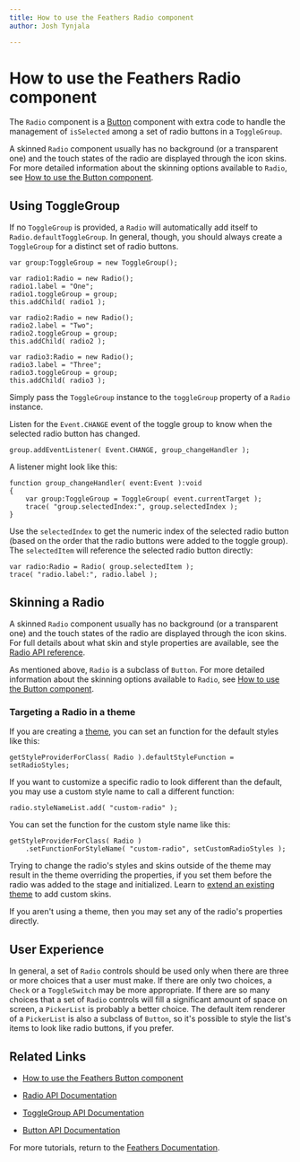```yaml
---
title: How to use the Feathers Radio component  
author: Josh Tynjala

---
```

# How to use the Feathers Radio component

The `Radio` component is a [Button](button.html) component with extra code to handle the management of `isSelected` among a set of radio buttons in a `ToggleGroup`.

A skinned `Radio` component usually has no background (or a transparent one) and the touch states of the radio are displayed through the icon skins. For more detailed information about the skinning options available to `Radio`, see [How to use the Button component](button.html).

## Using ToggleGroup

If no `ToggleGroup` is provided, a `Radio` will automatically add itself to `Radio.defaultToggleGroup`. In general, though, you should always create a `ToggleGroup` for a distinct set of radio buttons.

``` code
var group:ToggleGroup = new ToggleGroup();
 
var radio1:Radio = new Radio();
radio1.label = "One";
radio1.toggleGroup = group;
this.addChild( radio1 );
 
var radio2:Radio = new Radio();
radio2.label = "Two";
radio2.toggleGroup = group;
this.addChild( radio2 );
 
var radio3:Radio = new Radio();
radio3.label = "Three";
radio3.toggleGroup = group;
this.addChild( radio3 );
```

Simply pass the `ToggleGroup` instance to the `toggleGroup` property of a `Radio` instance.

Listen for the `Event.CHANGE` event of the toggle group to know when the selected radio button has changed.

``` code
group.addEventListener( Event.CHANGE, group_changeHandler );
```

A listener might look like this:

``` code
function group_changeHandler( event:Event ):void
{
    var group:ToggleGroup = ToggleGroup( event.currentTarget );
    trace( "group.selectedIndex:", group.selectedIndex );
}
```

Use the `selectedIndex` to get the numeric index of the selected radio button (based on the order that the radio buttons were added to the toggle group). The `selectedItem` will reference the selected radio button directly:

``` code
var radio:Radio = Radio( group.selectedItem );
trace( "radio.label:", radio.label );
```

## Skinning a Radio

A skinned `Radio` component usually has no background (or a transparent one) and the touch states of the radio are displayed through the icon skins. For full details about what skin and style properties are available, see the [Radio API reference](http://feathersui.com/documentation/feathers/controls/Radio.html).

As mentioned above, `Radio` is a subclass of `Button`. For more detailed information about the skinning options available to `Radio`, see [How to use the Button component](button.html).

### Targeting a Radio in a theme

If you are creating a [theme](themes.html), you can set an function for the default styles like this:

``` code
getStyleProviderForClass( Radio ).defaultStyleFunction = setRadioStyles;
```

If you want to customize a specific radio to look different than the default, you may use a custom style name to call a different function:

``` code
radio.styleNameList.add( "custom-radio" );
```

You can set the function for the custom style name like this:

``` code
getStyleProviderForClass( Radio )
    .setFunctionForStyleName( "custom-radio", setCustomRadioStyles );
```

Trying to change the radio's styles and skins outside of the theme may result in the theme overriding the properties, if you set them before the radio was added to the stage and initialized. Learn to [extend an existing theme](extending-themes.html) to add custom skins.

If you aren't using a theme, then you may set any of the radio's properties directly.

## User Experience

In general, a set of `Radio` controls should be used only when there are three or more choices that a user must make. If there are only two choices, a `Check` or a `ToggleSwitch` may be more appropriate. If there are so many choices that a set of `Radio` controls will fill a significant amount of space on screen, a `PickerList` is probably a better choice. The default item renderer of a `PickerList` is also a subclass of `Button`, so it's possible to style the list's items to look like radio buttons, if you prefer.

## Related Links

-   [How to use the Feathers Button component](button.html)

-   [Radio API Documentation](http://feathersui.com/documentation/feathers/controls/Radio.html)

-   [ToggleGroup API Documentation](http://feathersui.com/documentation/feathers/core/ToggleGroup.html)

-   [Button API Documentation](http://feathersui.com/documentation/feathers/controls/Button.html)

For more tutorials, return to the [Feathers Documentation](index.html).


